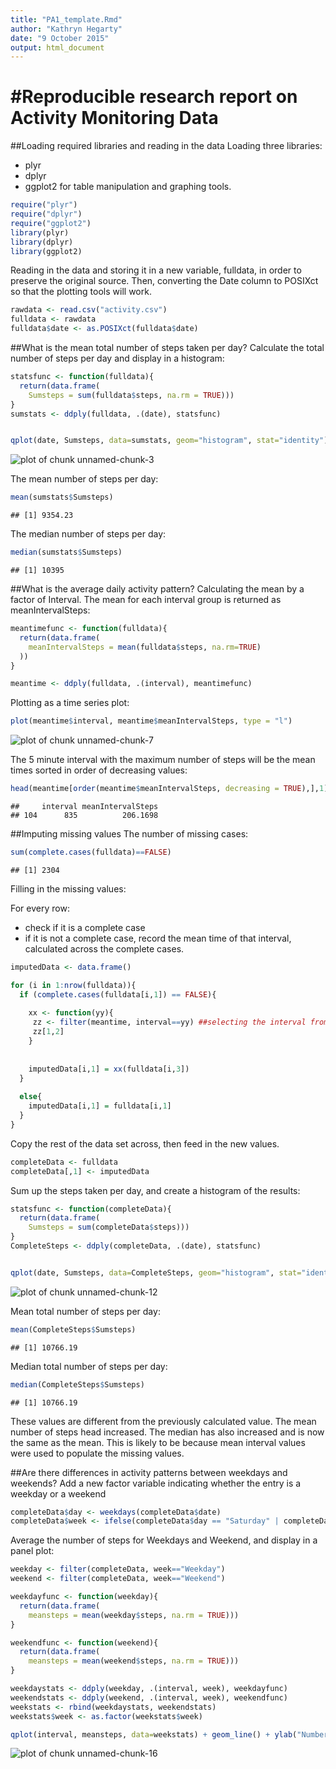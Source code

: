 ```yaml
---
title: "PA1_template.Rmd"
author: "Kathryn Hegarty"
date: "9 October 2015"
output: html_document
---
```


#Reproducible research report on Activity Monitoring Data
===========================================================

##Loading required libraries and reading in the data
Loading three libraries:
- plyr
- dplyr
- ggplot2
for table manipulation and graphing tools.


```r
require("plyr")
require("dplyr")
require("ggplot2")
library(plyr)
library(dplyr)
library(ggplot2)
```

Reading in the data and storing it in a new variable, fulldata, in order to preserve the original source.
Then, converting the Date column to POSIXct so that the plotting tools will work.

```r
rawdata <- read.csv("activity.csv")
fulldata <- rawdata
fulldata$date <- as.POSIXct(fulldata$date)
```

##What is the mean total number of steps taken per day?
Calculate the total number of steps per day and display in a histogram:

```r
statsfunc <- function(fulldata){
  return(data.frame(
    Sumsteps = sum(fulldata$steps, na.rm = TRUE)))
}
sumstats <- ddply(fulldata, .(date), statsfunc)


qplot(date, Sumsteps, data=sumstats, geom="histogram", stat="identity")
```

![plot of chunk unnamed-chunk-3](figure/unnamed-chunk-3-1.png) 

The mean number of steps per day:

```r
mean(sumstats$Sumsteps)
```

```
## [1] 9354.23
```

The median number of steps per day:

```r
median(sumstats$Sumsteps)
```

```
## [1] 10395
```

##What is the average daily activity pattern?
Calculating the mean by a factor of Interval. The mean for each interval group is returned as meanIntervalSteps:

```r
meantimefunc <- function(fulldata){
  return(data.frame(
    meanIntervalSteps = mean(fulldata$steps, na.rm=TRUE)
  ))
}

meantime <- ddply(fulldata, .(interval), meantimefunc)
```

Plotting as a time series plot:

```r
plot(meantime$interval, meantime$meanIntervalSteps, type = "l")
```

![plot of chunk unnamed-chunk-7](figure/unnamed-chunk-7-1.png) 

The 5 minute interval with the maximum number of steps will be the mean times sorted in order of decreasing values:

```r
head(meantime[order(meantime$meanIntervalSteps, decreasing = TRUE),],1)
```

```
##     interval meanIntervalSteps
## 104      835          206.1698
```

##Imputing missing values
The number of missing cases:

```r
sum(complete.cases(fulldata)==FALSE)
```

```
## [1] 2304
```

Filling in the missing values:

For every row:
-  check if it is a complete case
- if it is not a complete case, record the mean time of that interval, calculated across the complete cases.

```r
imputedData <- data.frame()

for (i in 1:nrow(fulldata)){
  if (complete.cases(fulldata[i,1]) == FALSE){
    
    xx <- function(yy){
     zz <- filter(meantime, interval==yy) ##selecting the interval from the table of mean values
     zz[1,2]
    }
    
    
    imputedData[i,1] = xx(fulldata[i,3])
  }
  
  else{
    imputedData[i,1] = fulldata[i,1]
  }
}
```

Copy the rest of the data set across, then feed in the new values.

```r
completeData <- fulldata
completeData[,1] <- imputedData
```

Sum up the steps taken per day, and create a histogram of the results:

```r
statsfunc <- function(completeData){
  return(data.frame(
    Sumsteps = sum(completeData$steps)))
}
CompleteSteps <- ddply(completeData, .(date), statsfunc)


qplot(date, Sumsteps, data=CompleteSteps, geom="histogram", stat="identity")
```

![plot of chunk unnamed-chunk-12](figure/unnamed-chunk-12-1.png) 

Mean total number of steps per day:

```r
mean(CompleteSteps$Sumsteps)
```

```
## [1] 10766.19
```

Median total number of steps per day:

```r
median(CompleteSteps$Sumsteps)
```

```
## [1] 10766.19
```

These values are different from the previously calculated value. The mean number of steps head increased. The median has also increased and is now the same as the mean. This is likely to be because mean interval values were used to populate the missing values.

##Are there differences in activity patterns between weekdays and weekends?
Add a new factor variable indicating whether the entry is a weekday or a weekend

```r
completeData$day <- weekdays(completeData$date)
completeData$week <- ifelse(completeData$day == "Saturday" | completeData$day == "Sunday","Weekend", "Weekday")
```

Average the number of steps for Weekdays and Weekend, and display in a panel plot:

```r
weekday <- filter(completeData, week=="Weekday")
weekend <- filter(completeData, week=="Weekend")

weekdayfunc <- function(weekday){
  return(data.frame(
    meansteps = mean(weekday$steps, na.rm = TRUE)))
}

weekendfunc <- function(weekend){
  return(data.frame(
    meansteps = mean(weekend$steps, na.rm = TRUE)))
}

weekdaystats <- ddply(weekday, .(interval, week), weekdayfunc)
weekendstats <- ddply(weekend, .(interval, week), weekendfunc)
weekstats <- rbind(weekdaystats, weekendstats)
weekstats$week <- as.factor(weekstats$week)

qplot(interval, meansteps, data=weekstats) + geom_line() + ylab("Number of steps") + facet_wrap(~ week, ncol=1)
```

![plot of chunk unnamed-chunk-16](figure/unnamed-chunk-16-1.png) 
